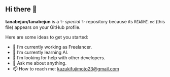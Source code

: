 ## Hi there 👋


**tanabejun/tanabejun** is a ✨ _special_ ✨ repository because its `README.md` (this file) appears on your GitHub profile.

Here are some ideas to get you started:

- 🔭 I’m currently working as Freelancer.
- 🌱 I’m currently learning AI.
- 🤔 I’m looking for help with other developers.
- 💬 Ask me about anything.
- 📫 How to reach me: kazukifujimoto23@gmail.com


